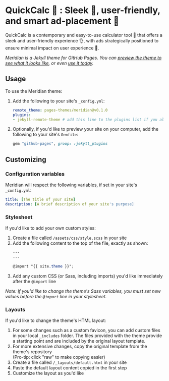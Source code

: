 # QuickCalc 🚀 : Sleek 🌟, user-friendly, and smart ad-placement 🎯

QuickCalc is a contemporary and easy-to-use calculator tool 🔧 that offers a sleek and user-friendly experience 👌, with ads strategically positioned to ensure minimal impact on user experience 📱.


*Meridian is a Jekyll theme for GitHub Pages. You can [preview the theme to see what it looks like](http://pages-themes.github.io/meridian), or even [use it today](#usage).*


## Usage

To use the Meridian theme:

1. Add the following to your site's `_config.yml`:

    ```yml
    remote_theme: pages-themes/meridian@v0.1.0
    plugins:
    - jekyll-remote-theme # add this line to the plugins list if you already have one
    ```

2. Optionally, if you'd like to preview your site on your computer, add the following to your site's `Gemfile`:

    ```ruby
    gem "github-pages", group: :jekyll_plugins
    ```

## Customizing

### Configuration variables

Meridian will respect the following variables, if set in your site's `_config.yml`:

```yml
title: [The title of your site]
description: [A brief description of your site's purpose]
```


### Stylesheet

If you'd like to add your own custom styles:

1. Create a file called `/assets/css/style.scss` in your site
2. Add the following content to the top of the file, exactly as shown:
    ```scss
    ---
    ---

    @import "{{ site.theme }}";
    ```
3. Add any custom CSS (or Sass, including imports) you'd like immediately after the `@import` line

*Note: If you'd like to change the theme's Sass variables, you must set new values before the `@import` line in your stylesheet.*

### Layouts

If you'd like to change the theme's HTML layout:

1. For some changes such as a custom favicon, you can add custom files in your local `_includes` folder. The files provided with the theme provide a starting point and are included by the original layout template.
2. For more extensive changes, copy the original template from the theme's repository<br />(Pro-tip: click "raw" to make copying easier)
3. Create a file called `/_layouts/default.html` in your site
4. Paste the default layout content copied in the first step
5. Customize the layout as you'd like


